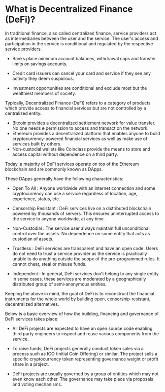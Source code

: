 # What is Decentralized Finance (DeFi)?

In traditional finance, also called centralized finance, service providers act as intermediaries between the user and the service. The user's access and participation in the service is conditional and regulated by the respective service providers.

- Banks place minimum account balances, withdrawal caps and transfer limits on savings accounts.

- Credit card issuers can cancel your card and service if they see any activity they deem suspicious.

- Investment opportunities are conditional and exclude most but the wealthiest members of society.

Typically, Decentralized Finance (DeFi) refers to a category of products which provide access to financial services but are not controlled by a centralized entity.

- Bitcoin provides a decentralized settlement network for value transfer. No one needs ~~a~~ permission to access and transact on the network.
- Ethereum provides a decentralized platform that enables anyone to build cryptocurrency-powered financial services as well as make use of services built by others.
- Non-custodial wallets like Coinclass provide the means to store and access capital without dependence on a third party.

Today, a majority of DeFi services operate on top of the Ethereum blockchain and are commonly known as DApps.

These DApps generally have the following characteristics:

- Open To All : Anyone worldwide with an internet connection and some cryptocurrency can use a service regardless of location, age, experience, status, etc.

- Censorship Resistant : DeFi services live on a distributed blockchain powered by thousands of servers. This ensures uninterrupted access to the service to anyone worldwide, at any time.

- Non-Custodial : The service user always maintain full unconditional control over the assets. No dependence on some entity that acts as custodian of assets.

- Trustless : DeFi services are transparent and have an open code. Users do not need to trust a service provider as the service is practically unable to do anything outside the scope of the pre-programmed rules. It cannot cheat, steal or misuse funds.

- Independent : In general, DeFi services don't belong to any single entity. In some cases, these services are moderated by a geographically distributed group of semi-anonymous entities.

Keeping the above in mind, the goal of DeFi is to reconstruct the financial instruments for the whole world by building open, censorship-resistant, decentralized alternatives.

Below is a basic overview of how the building, financing and governance of DeFi services takes place:

- All DeFi projects are expected to have an open source code enabling third party engineers to inspect and reuse various components from the service.

- To raise funds, DeFi projects generally conduct token sales via a process such as ICO (Initial Coin Offering) or similar. The project sells a specific cryptocurrency token representing governance weight or profit share in a project.

- DeFi projects are usually governed by a group of entities which may not even know each other. The governance may take place via proposals and voting mechanisms.
